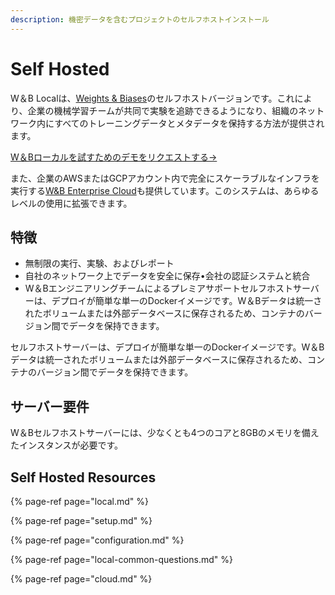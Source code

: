 ```yaml
---
description: 機密データを含むプロジェクトのセルフホストインストール
---
```


# Self Hosted

W＆B Localは、[Weights & Biases](https://app.wandb.ai/)のセルフホストバージョンです。これにより、企業の機械学習チームが共同で実験を追跡できるようになり、組織のネットワーク内にすべてのトレーニングデータとメタデータを保持する方法が提供されます。

 [W＆Bローカルを試すためのデモをリクエストする→](https://www.wandb.com/demo)

 また、企業のAWSまたはGCPアカウント内で完全にスケーラブルなインフラを実行する[W&B Enterprise Cloud](https://docs.wandb.com/self-hosted/cloud)も提供しています。このシステムは、あらゆるレベルの使用に拡張できます。

## **特徴**

* 無制限の実行、実験、およびレポート
* 自社のネットワーク上でデータを安全に保存•会社の認証システムと統合
* W＆Bエンジニアリングチームによるプレミアサポートセルフホストサーバーは、デプロイが簡単な単一のDockerイメージです。W＆Bデータは統一されたボリュームまたは外部データベースに保存されるため、コンテナのバージョン間でデータを保持できます。

セルフホストサーバーは、デプロイが簡単な単一のDockerイメージです。W＆Bデータは統一されたボリュームまたは外部データベースに保存されるため、コンテナのバージョン間でデータを保持できます。

## サーバー要件

W＆Bセルフホストサーバーには、少なくとも4つのコアと8GBのメモリを備えたインスタンスが必要です。

## Self Hosted Resources

{% page-ref page="local.md" %}

{% page-ref page="setup.md" %}

{% page-ref page="configuration.md" %}

{% page-ref page="local-common-questions.md" %}

{% page-ref page="cloud.md" %}

